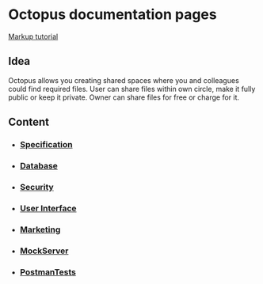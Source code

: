 # Octopus documentation pages

[Markup tutorial](https://guides.github.com/features/mastering-markdown/)


## Idea
Octopus allows you creating shared spaces 
where you and colleagues could find required
files.
User can share files within own circle,
 make it fully public or keep it private.
Owner can share files for free or charge for it.

## Content
* ### [Specification](https://github.com/shardoc/shardoc.github.io/blob/dev/pages/specification.md)
* ### [Database](https://github.com/shardoc/shardoc.github.io/blob/dev/pages/db.md)
* ### [Security](https://github.com/shardoc/shardoc.github.io/blob/dev/pages/security.md)
* ### [User Interface](https://github.com/shardoc/shardoc.github.io/blob/dev/pages/ui.md)
* ### [Marketing](https://github.com/shardoc/shardoc.github.io/blob/dev/pages/marketing.md)
* ### [MockServer](https://49138aa7-8948-48e7-9b97-1afd12c816f0.mock.pstmn.io)
* ### [PostmanTests](https://github.com/shardoc/shardoc.github.io/tree/dev/postman)

